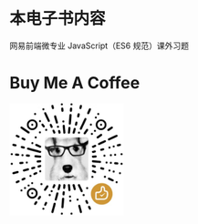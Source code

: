 # 本电子书内容

网易前端微专业 JavaScript（ES6 规范）课外习题

# Buy Me A Coffee
![](./code.png)

<style>
    img {
        width: 200px;
    }
</style>